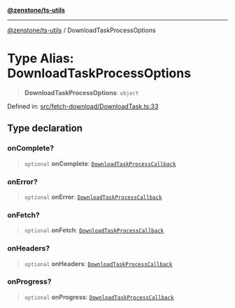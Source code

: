 [**@zenstone/ts-utils**](../README.md)

***

[@zenstone/ts-utils](../globals.md) / DownloadTaskProcessOptions

# Type Alias: DownloadTaskProcessOptions

> **DownloadTaskProcessOptions**: `object`

Defined in: [src/fetch-download/DownloadTask.ts:33](https://github.com/janpoem/ts-utils/blob/dd074ed257fa79d98e072518ca260e5de071ed30/src/fetch-download/DownloadTask.ts#L33)

## Type declaration

### onComplete?

> `optional` **onComplete**: [`DownloadTaskProcessCallback`](DownloadTaskProcessCallback.md)

### onError?

> `optional` **onError**: [`DownloadTaskProcessCallback`](DownloadTaskProcessCallback.md)

### onFetch?

> `optional` **onFetch**: [`DownloadTaskProcessCallback`](DownloadTaskProcessCallback.md)

### onHeaders?

> `optional` **onHeaders**: [`DownloadTaskProcessCallback`](DownloadTaskProcessCallback.md)

### onProgress?

> `optional` **onProgress**: [`DownloadTaskProcessCallback`](DownloadTaskProcessCallback.md)
